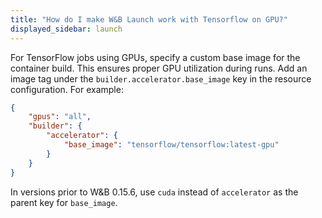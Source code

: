 ```yaml
---
title: "How do I make W&B Launch work with Tensorflow on GPU?"
displayed_sidebar: launch
---
```

For TensorFlow jobs using GPUs, specify a custom base image for the container build. This ensures proper GPU utilization during runs. Add an image tag under the `builder.accelerator.base_image` key in the resource configuration. For example:

```json
{
    "gpus": "all",
    "builder": {
        "accelerator": {
            "base_image": "tensorflow/tensorflow:latest-gpu"
        }
    }
}
```

In versions prior to W&B 0.15.6, use `cuda` instead of `accelerator` as the parent key for `base_image`.